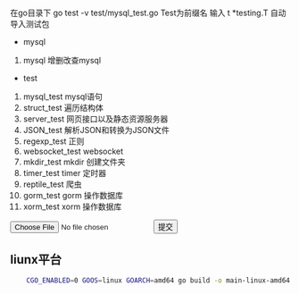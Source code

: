 # 
在go目录下
 go test -v test/mysql_test.go
 Test为前缀名
 输入 t *testing.T 自动导入测试包

- mysql
 1. mysql 增删改查mysql
- test 
 1. mysql_test              mysql语句
 2. struct_test             遍历结构体
 3. server_test             网页接口以及静态资源服务器
 4. JSON_test               解析JSON和转换为JSON文件
 5. regexp_test             正则
 6. websocket_test          websocket 
 7. mkdir_test              mkdir 创建文件夹
 8. timer_test              timer 定时器
 8. reptile_test            爬虫
 9. gorm_test               gorm 操作数据库
 9. xorm_test               xorm 操作数据库








<form action="http://localhost:8080/upload/" enctype="multipart/form-data" method="POST"> 
    <input type="file" name="file" id="pic" accept="*" />
    <button type="submit">提交</button>
</form>



## liunx平台
```bash
    CGO_ENABLED=0 GOOS=linux GOARCH=amd64 go build -o main-linux-amd64 main.go
```
